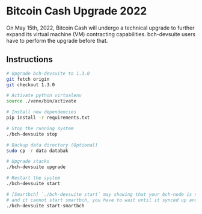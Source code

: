 # Bitcoin Cash Upgrade 2022

On May 15th, 2022, Bitcoin Cash will undergo a technical upgrade to further expand its virtual machine (VM) contracting capabilities. bch-devsuite users have to perform the upgrade before that.

## Instructions

```bash
# Upgrade bch-devsuite to 1.3.0
git fetch origin
git checkout 1.3.0

# Activate python virtualenv
source ./venv/bin/activate

# Install new dependencies
pip install -r requirements.txt

# Stop the running system
./bch-devsuite stop

# Backup data directory (Optional)
sudo cp -r data databak

# Upgrade stacks
./bch-devsuite upgrade

# Restart the system
./bch-devsuite start

# [Smartbch] `./bch-devsuite start` may showing that your bch-node is not completely synced up
# and it cannot start smartbch, you have to wait until it synced up and manully start smartbch with command
./bch-devsuite start-smartbch
```
